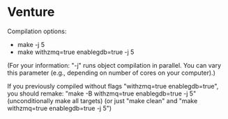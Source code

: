 Venture
=======

Compilation options:
* make -j 5
* make withzmq=true enablegdb=true -j 5

(For your information: "-j" runs object compilation in parallel.
 You can vary this parameter (e.g., depending on number of cores on your computer).)

If you previously compiled without flags "withzmq=true enablegdb=true", you should remake:
"make -B withzmq=true enablegdb=true -j 5" (unconditionally make all targets)
(or just "make clean" and "make withzmq=true enablegdb=true -j 5")
